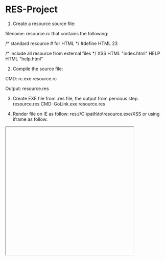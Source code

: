 # RES-Project
1) Create a resource source file:

filename: resource.rc that contains the following:

/* standard resource # for HTML */
#define HTML 23
 
/* include all resource from external files */
XSS      HTML    "index.html"
HELP      HTML    "help.html"

2. Compile the source file:

CMD: rc.exe resource.rc

Output: resource.res

3. Create EXE file from .res file, the output from pervious step. resource.res
CMD: GoLink.exe resource.res

4. Render file on IE as follow: res://C:\path\to\resource.exe/XSS
or using iframe as follow: 
<iframe src="res://C:\path\to\resource.exe/XSS"  height="400" width="400"></iframe>
